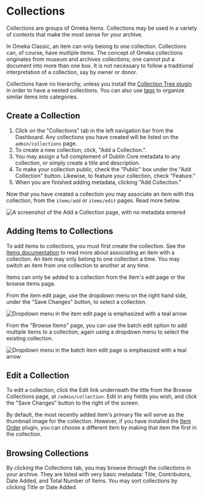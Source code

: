 # Collections

Collections are groups of Omeka items. Collections may be used in a variety of contexts that make the most sense for your archive.

In Omeka Classic, an item can only belong to one collection. Collections can, of course, have multiple items. The concept of Omeka collections originates from museum and archives collections; one cannot put a document into more than one box. It is not necessary to follow a traditional interpretation of a collection, say by owner or donor. 

Collections have no hierarchy, unless you install the [Collection Tree plugin](../Plugins/CollectionTree.md) in order to have a nested collections.
You can also use [tags](Tags.md) to organize similar items into categories.

Create a Collection
-----------------------------------------------------------
1.  Click on the "Collections" tab in the left navigation bar from the Dashboard. Any collections you have created will be listed on the `admin/collections` page.
2.  To create a new collection, click, "Add a Collection.".
3.  You may assign a full complement of Dublin Core metadata to any collection, or simply create a title and description.
4.  To make your collection public, check the "Public" box under the "Add Collection" button. Likewise, to feature your collection, check "Feature."
5.  When you are finished adding metadata, clicking "Add Collection."

Now that you have created a collection you may associate an item with this collection, from the `items/add` or `items/edit` pages. Read more below.

![A screenshot of the Add a Collection page, with no metadata entered](../doc_files/collectionAdd.png "A screenshot of the Add a Collection page, with no metadata entered")

Adding Items to Collections
-------------------------------------------------------------

To add items to collections, you must first create the collection. See the [Items documentation](Items.md) to read more about associating an item with a collection. An item may only belong to one collection a time. You may switch an item from one collection to another at any time.

Items can only be added to a collection from the Item's edit page or the browse items page.

From the item edit page, use the dropdown menu on the right hand side, under the "Save Changes" button, to select a collection.

![Dropdown menu in the item edit page is emphasized with a teal arrow](../doc_files/collectionAddItem.png "Dropdown menu in the item edit page is emphasized with a teal arrow")

From the "Browse Items" page, you can use the batch edit option to add multiple items to a collection, again using a dropdown menu to select the existing collection.

![Dropdown menu in the batch item edit page is emphasized with a teal arrow](../doc_files/collectionAddBatch.png "Dropdown menu in the batch item edit page is emphasized with a teal arrow")


Edit a Collection
---------------------------------------------------------------

To edit a collection, click the Edit link underneath the title from the Browse Collections page, at `/admin/collection`. Edit in any fields you wish, and click the "Save Changes" button to the right of the screen.

By default, the most recently added item's primary file will serve as the thumbnail image for the collection. However, if you have installed the [Item Order](../Plugins/ItemOrder.md) plugin, you can choose a different item by making that item the first in the collection.

Browsing Collections
---------------------------------------------------------------

By clicking the Collections tab, you may browse through the collections in your archive. They are listed with very basic metadata: Title, Contributors, Date Added, and Total Number of Items. You may sort collections by clicking Title or Date Added.

